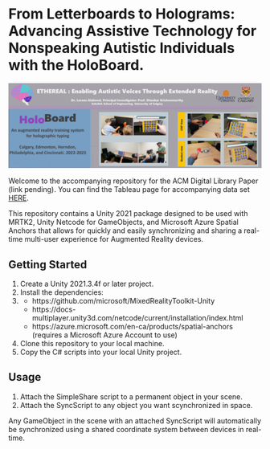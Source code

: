 # From Letterboards to Holograms: Advancing Assistive Technology for Nonspeaking Autistic Individuals with the HoloBoard.

![HoloBoard banner](/Banner.jpg "HoloBoard")

Welcome to the accompanying repository for the ACM Digital Library Paper (link pending). You can find the Tableau page for accompanying data set [HERE](https://public.tableau.com/app/profile/lorans.alabood/viz/Dashboardproject_17085671823810/HoloBoard2022-2023).

This repository contains a Unity 2021 package designed to be used with MRTK2, Unity Netcode for GameObjects, and Microsoft Azure Spatial Anchors that allows for quickly and easily synchronizing and sharing a real-time multi-user experience for Augmented Reality devices.

## Getting Started

<ol>
    <li> Create a Unity 2021.3.4f or later project. </li>
    <li> Install the dependencies: <li>
    <ul>
        <li> https://github.com/microsoft/MixedRealityToolkit-Unity </li>
        <li> https://docs-multiplayer.unity3d.com/netcode/current/installation/index.html </li>
        <li> https://azure.microsoft.com/en-ca/products/spatial-anchors (requires a Microsoft Azure Account to use) </li>
    </ul>
    <li> Clone this repository to your local machine. </li>
    <li> Copy the C# scripts into your local Unity project. </li>
</ol>

## Usage

<ol>
    <li> Attach the SimpleShare script to a permanent object in your scene. </li>
    <li> Attach the SyncScript to any object you want scynchronized in space. </li>
</ol>

Any GameObject in the scene with an attached SyncScript will automatically be synchronized using a shared coordinate system between devices in real-time.